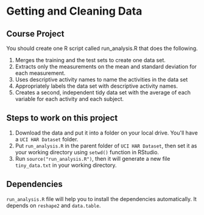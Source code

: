 # Getting and Cleaning Data

## Course Project

You should create one R script called run_analysis.R that does the following.

1. Merges the training and the test sets to create one data set.
2. Extracts only the measurements on the mean and standard deviation for each measurement.
3. Uses descriptive activity names to name the activities in the data set
4. Appropriately labels the data set with descriptive activity names.
5. Creates a second, independent tidy data set with the average of each variable for each activity and each subject.

## Steps to work on this project

1. Download the data and put it into a folder on your local drive. You'll have a ```UCI HAR Dataset``` folder.
2. Put ```run_analysis.R``` in the parent folder of ```UCI HAR Dataset```, then set it as your working directory using ```setwd()``` function in RStudio.
3. Run ```source("run_analysis.R")```, then it will generate a new file ```tiny_data.txt``` in your working directory.

## Dependencies

```run_analysis.R``` file will help you to install the dependencies automatically. It depends on ```reshape2``` and ```data.table```. 